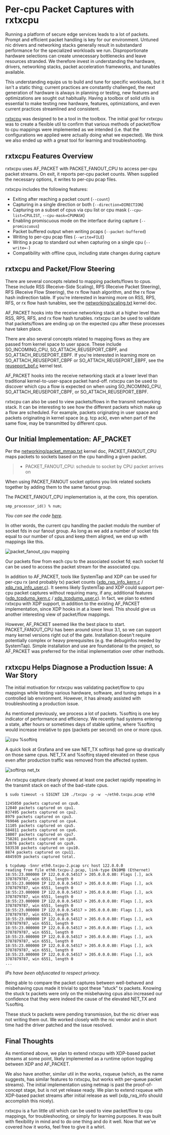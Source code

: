 # Per-cpu Packet Captures with rxtxcpu

Running a platform of secure edge services leads to a lot of packets. Prompt and efficient packet handling is key for our environment. Untuned nic drivers and networking stacks generally result in substandard performance for the specialized workloads we run. Disproportionate hardware selections can create unnecessary bottlenecks and leave resources stranded. We therefore invest in understanding the hardware, drivers, networking stacks, packet acceleration frameworks, and tunables available.

This understanding equips us to build and tune for specific workloads, but it isn't a static thing; current practices are constantly challenged, the next generation of hardware is always in planning or testing, new features and optimizations are sought out habitually. Having a toolbox of solid utils is essential to make testing new hardware, features, optimizations, and even current practices streamlined and consistent.

[rxtxcpu](https://github.com/StackPath/rxtxcpu/) was designed to be a tool in the toolbox. The initial goal for rxtxcpu was to create a flexible util to confirm that various methods of packet/flow to cpu mappings were implemented as we intended (i.e. that the configurations we applied were actually doing what we expected). We think we also ended up with a great tool for learning and troubleshooting.

## rxtxcpu Features Overview

rxtxcpu uses AF_PACKET with PACKET_FANOUT_CPU to access per-cpu packet streams. On exit, it reports per-cpu packet counts. When supplied the necessary options, it writes to per-cpu pcap files.

rxtxcpu includes the following features:
* Exiting after reaching a packet count (`--count`)
* Capturing in a single direction or both (`--direction=DIRECTION`)
* Capturing on a subset of cpus via cpu list or cpu mask (`--cpu-list=CPULIST`, `--cpu-mask=CPUMASK`)
* Enabling promiscuous mode on the interface during capture (`--promiscuous`)
* Packet buffered output when writing pcaps (`--packet-buffered`)
* Writing to per-cpu pcap files (`--write=FILE`)
* Writing a pcap to standard out when capturing on a single cpu (`--write=-`)
* Compatibility with offline cpus, including state changes during capture

## rxtxcpu and Packet/Flow Steering

There are several concepts related to mapping packets/flows to cpus. These include RSS (Receive-Side Scaling), RPS (Receive Packet Steering), RFS (Receive Flow Steering), the rx flow hash algorithm, and the rx flow hash indirection table. If you're interested in learning more on RSS, RPS, RFS, or rx flow hash tunables, see the [networking/scaling.txt](https://github.com/torvalds/linux/blob/v4.18/Documentation/networking/scaling.txt) kernel doc.

AF_PACKET hooks into the receive networking stack at a higher level than RSS, RPS, RFS, and rx flow hash tunables. rxtxcpu can be used to validate that packets/flows are ending up on the expected cpu after these processes have taken place.

There are also several concepts related to mapping flows as they are passed from kernel space to user space. These include SO_INCOMING_CPU, SO_ATTACH_REUSEPORT_CBPF, and SO_ATTACH_REUSEPORT_EBPF. If you're interested in learning more on SO_ATTACH_REUSEPORT_CBPF or SO_ATTACH_REUSEPORT_EBPF, see the [reuseport_bpf.c](https://github.com/torvalds/linux/blob/v4.18/tools/testing/selftests/net/reuseport_bpf.c) kernel test.

AF_PACKET hooks into the receive networking stack at a lower level than traditional kernel-to-user-space packet hand-off. rxtxcpu can be used to discover which cpu a flow is expected on when using SO_INCOMING_CPU, SO_ATTACH_REUSEPORT_CBPF, or SO_ATTACH_REUSEPORT_EBPF.

rxtxcpu can also be used to view packets/flows in the transmit networking stack. It can be interesting to see how the different packets which make up a flow are scheduled. For example, packets originating in user space and packets originating in kernel space (e.g. tcp ack), even when part of the same flow, may be transmitted by different cpus.

## Our Initial Implementation: AF_PACKET

Per the [networking/packet_mmap.txt](https://github.com/torvalds/linux/blob/v4.18/Documentation/networking/packet_mmap.txt#L583) kernel doc, PACKET_FANOUT_CPU  maps packets to sockets based on the cpu handling a given packet.
>  - PACKET_FANOUT_CPU: schedule to socket by CPU packet arrives on

When using PACKET_FANOUT socket options you link related sockets together by adding them to the same fanout group.

The PACKET_FANOUT_CPU implementation is, at the core, this operation.
```
smp_processor_id() % num;
```
_You can see the code [here](https://github.com/torvalds/linux/blob/v4.18/net/packet/af_packet.c#L1330)._

In other words, the current cpu handling the packet modulo the number of socket fds in our fanout group. As long as we add a number of socket fds equal to our number of cpus and keep them aligned, we end up with mappings like this.

![packet_fanout_cpu mapping](per-cpu-packet-captures-with-rxtxcpu-0.png)

Our packets flow from each cpu to the associated socket fd; each socket fd can be used to access the packet stream for the associated cpu.

In addition to AF_PACKET, tools like SystemTap and XDP can be used for per-cpu rx (and probably tx) packet counts ([xdp_rxq_info_kern.c](https://github.com/torvalds/linux/blob/v4.18/samples/bpf/xdp_rxq_info_kern.c) / [xdp_rxq_info_user.c](https://github.com/torvalds/linux/blob/v4.18/samples/bpf/xdp_rxq_info_user.c)). It seems likely SystemTap and XDP could support per-cpu packet captures without requiring many, if any, additional features ([xdp_tcpdump_kern.c](https://github.com/netoptimizer/prototype-kernel/blob/6b2a123f33dea2a196ae348fd14a04457746c448/kernel/samples/bpf/xdp_tcpdump_kern.c) / [xdp_tcpdump_user.c](https://github.com/netoptimizer/prototype-kernel/blob/6b2a123f33dea2a196ae348fd14a04457746c448/kernel/samples/bpf/xdp_tcpdump_user.c)). In fact, we plan to extend rxtxcpu with XDP support, in addition to the existing AF_PACKET implementation, since XDP hooks in at a lower level. This should give us another interesting view of packet/flow mappings.

However, AF_PACKET seemed like the best place to start. PACKET_FANOUT_CPU has been around since linux 3.1, so we can support many kernel versions right out of the gate. Installation doesn't require potentially complex or heavy prerequisites (e.g. the debuginfos needed by SystemTap). Simple installation and use are foundational to the project, so AF_PACKET was preferred for the initial implementation over other methods.

## rxtxcpu Helps Diagnose a Production Issue: A War Story

The initial motivation for rxtxcpu was validating packet/flow to cpu mappings while testing various hardware, software, and tuning setups in a controlled lab environment. However, it has already assisted with troubleshooting a production issue.

As mentioned previously, we process a lot of packets. %softirq is one key indicator of performance and efficiency. We recently had systems entering a state, after hours or sometimes days of stable uptime, where %softirq would increase irrelative to pps (packets per second) on one or more cpus.

![cpu %softirq](per-cpu-packet-captures-with-rxtxcpu-1.png)

A quick look at Grafana and we saw NET_TX softirqs had gone up drastically on those same cpus. NET_TX and %softirq stayed elevated on these cpus even after production traffic was removed from the affected system.

![softirqs net_tx](per-cpu-packet-captures-with-rxtxcpu-2.png)

An rxtxcpu capture clearly showed at least one packet rapidly repeating in the transmit stack on each of the bad-state cpus.

```
$ sudo timeout -s SIGINT 120 ./txcpu -p -w  ~/eth0.txcpu.pcap eth0

1245050 packets captured on cpu0.
12840 packets captured on cpu1.
837495 packets captured on cpu2.
8979 packets captured on cpu3.
769046 packets captured on cpu4.
11105 packets captured on cpu5.
584811 packets captured on cpu6.
18007 packets captured on cpu7.
758281 packets captured on cpu8.
13076 packets captured on cpu9.
583538 packets captured on cpu10.
8874 packets captured on cpu11.
4845939 packets captured total.
```
```
$ tcpdump -Snnr eth0.txcpu-2.pcap src host 122.0.0.0
reading from file eth0.txcpu-2.pcap, link-type EN10MB (Ethernet)
18:55:23.000000 IP 122.0.0.0.54517 > 205.0.0.0.80: Flags [.], ack 3787879787, win 6551, length 0
18:55:23.000000 IP 122.0.0.0.54517 > 205.0.0.0.80: Flags [.], ack 3787879787, win 6551, length 0
18:55:23.000000 IP 122.0.0.0.54517 > 205.0.0.0.80: Flags [.], ack 3787879787, win 6551, length 0
18:55:23.000000 IP 122.0.0.0.54517 > 205.0.0.0.80: Flags [.], ack 3787879787, win 6551, length 0
18:55:23.000000 IP 122.0.0.0.54517 > 205.0.0.0.80: Flags [.], ack 3787879787, win 6551, length 0
18:55:23.000000 IP 122.0.0.0.54517 > 205.0.0.0.80: Flags [.], ack 3787879787, win 6551, length 0
18:55:23.000000 IP 122.0.0.0.54517 > 205.0.0.0.80: Flags [.], ack 3787879787, win 6551, length 0
18:55:23.000000 IP 122.0.0.0.54517 > 205.0.0.0.80: Flags [.], ack 3787879787, win 6551, length 0
18:55:23.000000 IP 122.0.0.0.54517 > 205.0.0.0.80: Flags [.], ack 3787879787, win 6551, length 0
18:55:23.000000 IP 122.0.0.0.54517 > 205.0.0.0.80: Flags [.], ack 3787879787, win 6551, length 0
...
```
_IPs have been obfuscated to respect privacy._

Being able to compare the packet captures between well-behaved and misbehaving cpus made it trivial to spot these "stuck" tx packets. Knowing the stuck tx packets were only on the misbehaving cpus also increased our confidence that they were indeed the cause of the elevated NET_TX and %softirq.

These stuck tx packets were pending transmission, but the nic driver was not writing them out. We worked closely with the nic vendor and in short time had the driver patched and the issue resolved.

## Final Thoughts

As mentioned above, we plan to extend rxtxcpu with XDP-based packet streams at some point, likely implemented as a runtime option toggling between XDP and AF_PACKET.

We also have another, similar util in the works, rxqueue (which, as the name suggests, has similar features to rxtxcpu, but works with per-queue packet streams). The initial implementation using netmap is past the proof-of-concept stage, but is not yet release ready. We plan to extend rxqueue with XDP-based packet streams after initial release as well (xdp_rxq_info should accomplish this nicely).

rxtxcpu is a fun little util which can be used to view packet/flow to cpu mappings, for troubleshooting, or simply for learning purposes. It was built with flexibility in mind and to do one thing and do it well. Now that we've covered how it works, feel free to give it a whirl.
